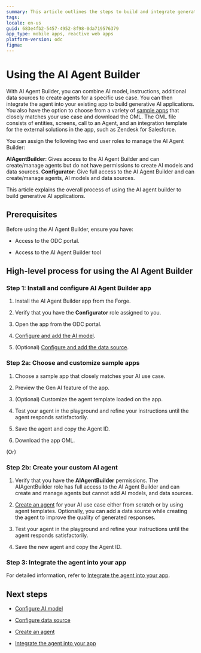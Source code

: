 ```yaml
---
summary: This article outlines the steps to build and integrate generative AI agents using AI Agent Builder
tags:
locale: en-us
guid: 683e4fb2-5457-4952-8f98-0da719576379
app_type: mobile apps, reactive web apps
platform-version: odc
figma:
---
```

# Using the AI Agent Builder 

With AI Agent Builder, you can combine AI model, instructions, additional data sources to create agents for a specific use case. You can then integrate the agent into your existing app to build generative AI applications. You also have the option to choose from a variety of [sample apps](intro.md#sample-apps) that closely matches your use case and download the OML. The OML file consists of entities, screens, call to an Agent, and an integration template for the external solutions in the app, such as Zendesk for Salesforce.

You can assign the following two end user roles to manage the AI Agent Builder:

**AIAgentBuilder**: Gives access to the AI Agent Builder and can create/manage agents but do not have permissions to create AI models and data sources.
**Configurator**: Give full access to the AI Agent Builder and can create/manage agents, AI models and data sources.

This article explains the overall process of using the AI agent builder to build generative AI applications.

## Prerequisites

Before using the AI Agent Builder, ensure you have:

* Access to the ODC portal.

* Access to the AI Agent Builder tool

## High-level process for using the AI Agent Builder

### Step 1: Install and configure AI Agent Builder app

1. Install the AI Agent Builder app from the Forge.

1. Verify that you have the **Configurator** role assigned to you. 

1. Open the app from the ODC portal.

1. [Configure and add the AI model](configure-model/intro.md).

1. (Optional) [Configure and add the data source](configure-data-source/intro.md).

### Step 2a: Choose and customize sample apps

1. Choose a sample app that closely matches your AI use case.

1. Preview the Gen AI feature of the app.

1. (Optional) Customize the agent template loaded on the app.

1. Test your agent in the playground and refine your instructions until the agent responds satisfactorily.

1. Save the agent and copy the Agent ID.

1. Download the app OML.

(Or)

### Step 2b: Create your custom AI agent 

1. Verify that you have the **AIAgentBuilder** permissions. The AIAgentBuilder role has full access to the AI Agent Builder and can create and manage agents but cannot add AI models, and data sources. 

1. [Create an agent](create-agent.md) for your AI use case either from scratch or by using agent templates. Optionally, you can add a data source while creating the agent to improve the quality of generated responses.

1. Test your agent in the playground and refine your instructions until the agent responds satisfactorily.

1. Save the new agent and copy the Agent ID.

### Step 3: Integrate the agent into your app 

For detailed information, refer to [Integrate the agent into your app](integrate-agent.md).

## Next steps

* [Configure AI model](configure-model/intro.md)

* [Configure data source](configure-data-source/intro.md)

* [Create an agent](create-agent.md)

* [Integrate the agent into your app](integrate-agent.md)
